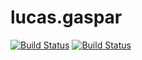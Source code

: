# lucas.gaspar
[![Build Status](https://travis-ci.org/cwi-crescer-2017-1/lucas.gaspar.svg?branch=master)](https://travis-ci.org/cwi-crescer-2017-1/lucas.gaspar)
[![Build Status](https://travis-ci.org/cwi-crescer-2017-1/lucas.gaspar.svg?branch=master)](https://travis-ci.org/cwi-crescer-2017-1/lucas.gaspar)
